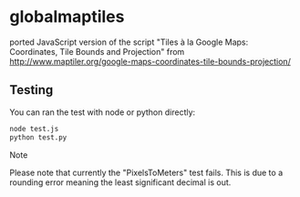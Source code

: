# globalmaptiles

ported JavaScript version of the script "Tiles à la Google Maps: Coordinates, Tile Bounds and Projection" from http://www.maptiler.org/google-maps-coordinates-tile-bounds-projection/

## Testing
You can ran the test with node or python directly:
```bash
node test.js
python test.py
```

> [!NOTE]
> Please note that currently the "PixelsToMeters" test fails. This is due to a rounding error meaning the least significant decimal is out.

